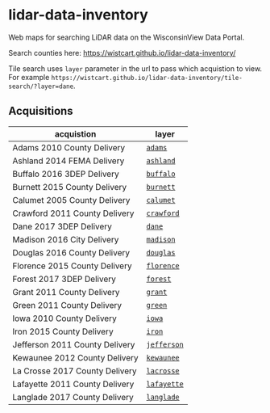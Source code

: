 # lidar-data-inventory
Web maps for searching LiDAR data on the WisconsinView Data Portal.

Search counties here: https://wistcart.github.io/lidar-data-inventory/

Tile search uses ```layer``` parameter in the url to pass which acquistion to view. For example ```https://wistcart.github.io/lidar-data-inventory/tile-search/?layer=dane```.

## Acquisitions

acquistion | layer 
--- | ---
Adams 2010 County Delivery | <a href="https://wistcart.github.io/lidar-data-inventory/tile-search/?layer=adams" target="_blank">```adams```</a>
Ashland 2014 FEMA Delivery | <a href="https://wistcart.github.io/lidar-data-inventory/tile-search/?layer=ashland" target="_blank">```ashland```</a>
Buffalo 2016 3DEP Delivery | <a href="https://wistcart.github.io/lidar-data-inventory/tile-search/?layer=buffalo" target="_blank">```buffalo```</a>
Burnett 2015 County Delivery | <a href="https://wistcart.github.io/lidar-data-inventory/tile-search/?layer=burnett" target="_blank">```burnett```</a>
Calumet 2005 County Delivery | <a href="https://wistcart.github.io/lidar-data-inventory/tile-search/?layer=calumet" target="_blank">```calumet```</a>
Crawford 2011 County Delivery | <a href="https://wistcart.github.io/lidar-data-inventory/tile-search/?layer=crawford" target="_blank">```crawford```</a>
Dane 2017 3DEP Delivery | <a href="https://wistcart.github.io/lidar-data-inventory/tile-search/?layer=dane" target="_blank">```dane```</a>
Madison 2016 City Delivery | <a href="https://wistcart.github.io/lidar-data-inventory/tile-search/?layer=madison" target="_blank">```madison```</a>
Douglas 2016 County Delivery | <a href="https://wistcart.github.io/lidar-data-inventory/tile-search/?layer=douglas" target="_blank">```douglas```</a>
Florence 2015 County Delivery | <a href="https://wistcart.github.io/lidar-data-inventory/tile-search/?layer=florence" target="_blank">```florence```</a>
Forest 2017 3DEP Delivery | <a href="https://wistcart.github.io/lidar-data-inventory/tile-search/?layer=forest" target="_blank">```forest```</a>
Grant 2011 County Delivery | <a href="https://wistcart.github.io/lidar-data-inventory/tile-search/?layer=grant" target="_blank">```grant```</a>
Green 2011 County Delivery | <a href="https://wistcart.github.io/lidar-data-inventory/tile-search/?layer=green" target="_blank">```green```</a>
Iowa 2010 County Delivery | <a href="https://wistcart.github.io/lidar-data-inventory/tile-search/?layer=iowa" target="_blank">```iowa```</a>
Iron 2015 County Delivery | <a href="https://wistcart.github.io/lidar-data-inventory/tile-search/?layer=iron" target="_blank">```iron```</a>
Jefferson 2011 County Delivery | <a href="https://wistcart.github.io/lidar-data-inventory/tile-search/?layer=jefferson" target="_blank">```jefferson```</a>
Kewaunee 2012 County Delivery | <a href="https://wistcart.github.io/lidar-data-inventory/tile-search/?layer=kewaunee" target="_blank">```kewaunee```</a>
La Crosse 2017 County Delivery | <a href="https://wistcart.github.io/lidar-data-inventory/tile-search/?layer=lacrosse" target="_blank">```lacrosse```</a>
Lafayette 2011 County Delivery | <a href="https://wistcart.github.io/lidar-data-inventory/tile-search/?layer=lafayette" target="_blank">```lafayette```</a>
Langlade 2017 County Delivery | <a href="https://wistcart.github.io/lidar-data-inventory/tile-search/?layer=langlade" target="_blank">```langlade```</a>
